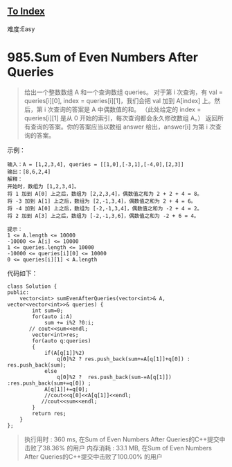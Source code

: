 [To Index](/index.md)
---
难度:Easy
# 985.Sum of Even Numbers After Queries
> 给出一个整数数组 A 和一个查询数组 queries。
对于第 i 次查询，有 val = queries[i][0], index = queries[i][1]，我们会把 val 加到 A[index] 上。然后，第 i 次查询的答案是 A 中偶数值的和。
（此处给定的 index = queries[i][1] 是从 0 开始的索引，每次查询都会永久修改数组 A。）
返回所有查询的答案。你的答案应当以数组 answer 给出，answer[i] 为第 i 次查询的答案。

 

示例：

```
输入：A = [1,2,3,4], queries = [[1,0],[-3,1],[-4,0],[2,3]]
输出：[8,6,2,4]
解释：
开始时，数组为 [1,2,3,4]。
将 1 加到 A[0] 上之后，数组为 [2,2,3,4]，偶数值之和为 2 + 2 + 4 = 8。
将 -3 加到 A[1] 上之后，数组为 [2,-1,3,4]，偶数值之和为 2 + 4 = 6。
将 -4 加到 A[0] 上之后，数组为 [-2,-1,3,4]，偶数值之和为 -2 + 4 = 2。
将 2 加到 A[3] 上之后，数组为 [-2,-1,3,6]，偶数值之和为 -2 + 6 = 4。
 
提示：
1 <= A.length <= 10000
-10000 <= A[i] <= 10000
1 <= queries.length <= 10000
-10000 <= queries[i][0] <= 10000
0 <= queries[i][1] < A.length
```

代码如下：

```
class Solution {
public:
    vector<int> sumEvenAfterQueries(vector<int>& A, vector<vector<int>>& queries) {
        int sum=0;
        for(auto i:A)
            sum += i%2 ?0:i;
       // cout<<sum<<endl;
        vector<int>res;
        for(auto q:queries)
        {
            if(A[q[1]]%2)
                q[0]%2 ? res.push_back(sum+=A[q[1]]+q[0]) : res.push_back(sum);
            else
                q[0]%2 ?  res.push_back(sum-=A[q[1]]) :res.push_back(sum+=q[0]) ;
            A[q[1]]+=q[0];
            //cout<<q[0]<<A[q[1]]<<endl;
           //cout<<sum<<endl;
        }
        return res;
    }
};
```
> 执行用时 : 360 ms, 在Sum of Even Numbers After Queries的C++提交中击败了38.36% 的用户
内存消耗 : 33.1 MB, 在Sum of Even Numbers After Queries的C++提交中击败了100.00% 的用户
